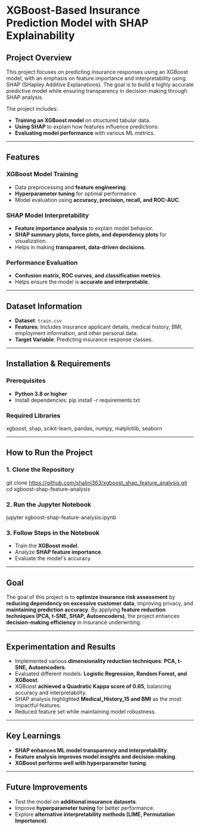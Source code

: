 

# XGBoost-Based Insurance Prediction Model with SHAP Explainability

## Project Overview
This project focuses on predicting insurance responses using an XGBoost model, with an emphasis on feature importance and interpretability using SHAP (SHapley Additive Explanations). The goal is to build a highly accurate predictive model while ensuring transparency in decision-making through SHAP analysis.

The project includes:
- **Training an XGBoost model** on structured tabular data.
- **Using SHAP** to explain how features influence predictions.
- **Evaluating model performance** with various ML metrics.

---

## Features
### **XGBoost Model Training**
- Data preprocessing and **feature engineering**.
- **Hyperparameter tuning** for optimal performance.
- Model evaluation using **accuracy, precision, recall, and ROC-AUC**.

### **SHAP Model Interpretability**
- **Feature importance analysis** to explain model behavior.
- **SHAP summary plots, force plots, and dependency plots** for visualization.
- Helps in making **transparent, data-driven decisions**.

### **Performance Evaluation**
- **Confusion matrix, ROC curves, and classification metrics**.
- Helps ensure the model is **accurate and interpretable**.

---

## Dataset Information
- **Dataset**: `train.csv` 
- **Features**:  Includes insurance applicant details, medical history, BMI, employment information, and other personal data.
- **Target Variable**: Predicting insurance response classes.

---

## Installation & Requirements
### **Prerequisites**
- **Python 3.8 or higher**
- Install dependencies: pip install -r requirements.txt

### **Required Libraries** 
xgboost, shap, scikit-learn, pandas, numpy, matplotlib, seaborn

---

## How to Run the Project
### **1. Clone the Repository**
git clone https://github.com/shalini363/xgboost_shap_feature_analysis.git
cd xgboost-shap-feature-analysis


### **2. Run the Jupyter Notebook** 
jupyter xgboost-shap-feature-analysis.ipynb

### **3. Follow Steps in the Notebook**
- Train the **XGBoost model**.
- Analyze **SHAP feature importance**.
- Evaluate the model's accuracy.

---


## **Goal**
The goal of this project is to **optimize insurance risk assessment** by **reducing dependency on excessive customer data**, improving privacy, and **maintaining prediction accuracy**. By applying **feature reduction techniques (PCA, t-SNE, SHAP, Autoencoders)**, the project enhances **decision-making efficiency** in insurance underwriting.

---

## **Experimentation and Results**
- Implemented various **dimensionality reduction techniques**: **PCA, t-SNE, Autoencoders**.
- Evaluated different models: **Logistic Regression, Random Forest, and XGBoost**.
- XGBoost **achieved a Quadratic Kappa score of 0.65**, balancing accuracy and interpretability.
- SHAP analysis highlighted **Medical_History_15 and BMI** as the most impactful features.
- Reduced feature set while maintaining model robustness.

---

## Key Learnings
- **SHAP enhances ML model transparency and interpretability**.
- **Feature analysis improves model insights and decision-making**.
- **XGBoost performs well with hyperparameter tuning**.

---

## Future Improvements
- Test the model on **additional insurance datasets**.
- Improve **hyperparameter tuning** for better performance.
- Explore **alternative interpretability methods (LIME, Permutation Importance)**.


